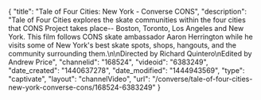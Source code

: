 {
    "title": "Tale of Four Cities: New York - Converse CONS",
    "description": "Tale of Four Cities explores the skate communities within the four cities that CONS Project takes place-- Boston, Toronto, Los Angeles and New York. This film follows CONS skate ambassador Aaron Herrington while he visits some of New York's best skate spots, shops, hangouts, and the community surrounding them.\n\nDirected by Richard Quintero\nEdited by Andrew Price",
    "channelid": "168524",
    "videoid": "6383249",
    "date_created": "1440637278",
    "date_modified": "1444943569",
    "type": "captivate",
    "layout": "channelVideo",
    "url": "\/converse\/tale-of-four-cities-new-york-converse-cons\/168524-6383249"
}